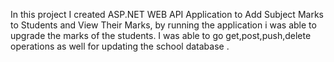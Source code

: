  In this project I created ASP.NET WEB API Application to Add Subject Marks to Students and View Their Marks, by running the application i was able to upgrade the marks of the students. I was able to go get,post,push,delete operations as well for updating the school database
.
